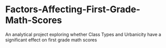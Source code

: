 # Factors-Affecting-First-Grade-Math-Scores
An analytical project exploring whether Class Types and Urbanicity have a significant effect on first grade math scores
